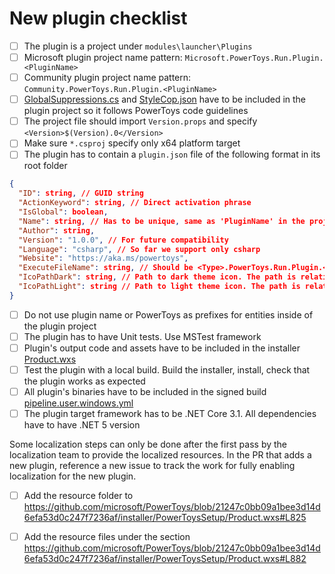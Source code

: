 # New plugin checklist

- [ ] The plugin is a project under `modules\launcher\Plugins`
- [ ] Microsoft plugin project name pattern: `Microsoft.PowerToys.Run.Plugin.<PluginName>`
- [ ] Community plugin project name pattern: `Community.PowerToys.Run.Plugin.<PluginName>`
- [ ] [GlobalSuppressions.cs](/src/codeAnalysis/GlobalSuppressions.cs) and [StyleCop.json](/src/codeAnalysis/StyleCop.json) have to be included in the plugin project so it follows PowerToys code guidelines
- [ ] The project file should import `Version.props` and specify `<Version>$(Version).0</Version>`
- [ ] Make sure `*.csproj` specify only x64 platform target
- [ ] The plugin has to contain a `plugin.json` file of the following format in its root folder

```json
{
  "ID": string, // GUID string
  "ActionKeyword": string, // Direct activation phrase
  "IsGlobal": boolean,
  "Name": string, // Has to be unique, same as 'PluginName' in the project name pattern  
  "Author": string,
  "Version": "1.0.0", // For future compatibility
  "Language": "csharp", // So far we support only csharp 
  "Website": "https://aka.ms/powertoys",
  "ExecuteFileName": string, // Should be <Type>.PowerToys.Run.Plugin.<PluginName>.dll
  "IcoPathDark": string, // Path to dark theme icon. The path is relative to the root plugin folder 
  "IcoPathLight": string // Path to light theme icon. The path is relative to the root plugin folder 
}
```

- [ ] Do not use plugin name or PowerToys as prefixes for entities inside of the plugin project
- [ ] The plugin has to have Unit tests. Use MSTest framework
- [ ] Plugin's output code and assets have to be included in the installer [Product.wxs](/installer/PowerToysSetup/Product.wxs)
- [ ] Test the plugin with a local build. Build the installer, install, check that the plugin works as expected
- [ ] All plugin's binaries have to be included in the signed build [pipeline.user.windows.yml](/.pipelines/pipeline.user.windows.yml)
- [ ] The plugin target framework has to be .NET Core 3.1. All dependencies have to have .NET 5 version

Some localization steps can only be done after the first pass by the localization team to provide the localized resources.
In the PR that adds a new plugin, reference a new issue to track the work for fully enabling localization for the new plugin.

 - [ ] Add the resource folder to https://github.com/microsoft/PowerToys/blob/21247c0bb09a1bee3d14d6efa53d0c247f7236af/installer/PowerToysSetup/Product.wxs#L825
 - [ ] Add the resource files under the section https://github.com/microsoft/PowerToys/blob/21247c0bb09a1bee3d14d6efa53d0c247f7236af/installer/PowerToysSetup/Product.wxs#L882
 